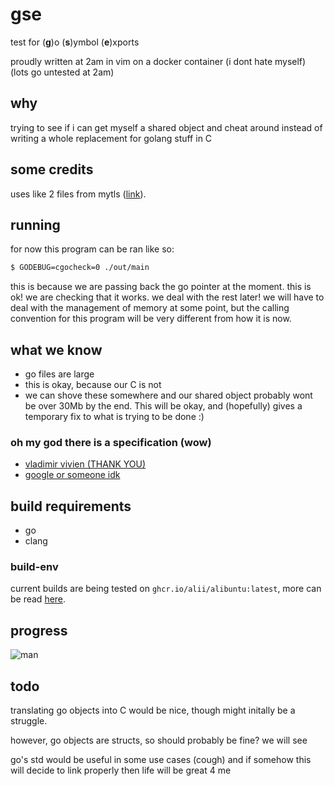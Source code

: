 # gse
test for (**g**)o (**s**)ymbol (**e**)xports

proudly written at 2am in vim on a docker container (i dont hate myself) (lots go untested at 2am)

## why
trying to see if i can get myself a shared object and cheat around instead of writing a whole
replacement for golang stuff in C

## some credits
uses like 2 files from mytls ([link](https://github.com/zedd3v/mytls/)).

## running
for now this program can be ran like so:

```bash
$ GODEBUG=cgocheck=0 ./out/main
```

this is because we are passing back the go pointer at the moment.
this is ok! we are checking that it works. we deal with the rest later!
we will have to deal with the management of memory at some point, but the
calling convention for this program will be very different from how it is now.

## what we know
* go files are large
* this is okay, because our C is not
* we can shove these somewhere and our shared object probably wont be over 30Mb by the end. This will be okay, and (hopefully) gives a temporary fix to what is trying to be done :)

### oh my god there is a specification (wow)
* [vladimir vivien (THANK YOU)](https://github.com/vladimirvivien/go-cshared-examples)
* [google or someone idk](https://docs.google.com/document/d/1nr-TQHw_er6GOQRsF6T43GGhFDelrAP0NqSS_00RgZQ/edit?pli=1)

## build requirements
* go
* clang

### build-env
current builds are being tested on `ghcr.io/alii/alibuntu:latest`, more can be read [here](https://github.com/alii/alibuntu).

## progress
![man](https://cdn.discordapp.com/attachments/827656773296193597/866203029552365588/unknown.png)

## todo
translating go objects into C would be nice, though might initally be a struggle.

however, go objects are structs, so should probably be fine? we will see

go's std would be useful in some use cases (cough) and if somehow this will decide
to link properly then life will be great 4 me
